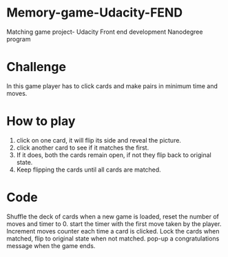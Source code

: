 # Memory-game-Udacity-FEND
Matching game project- Udacity Front end development Nanodegree program
# Challenge
In this game player has to click cards and make pairs in minimum time and moves.
# How to play
1. click on one card, it will flip its side and reveal the picture.
2. click another card to see if it matches the first. 
3. If it does, both the cards remain open, if not they flip back to original state.
4. Keep flipping the cards until all cards are matched.
# Code
Shuffle the deck of cards when a new game is loaded, reset the number of moves and timer to 0.
start the timer with the first move taken by the player. Increment moves counter each time a card is clicked.
Lock the cards when matched, flip to original state when not matched.
pop-up a congratulations message when the game ends.
